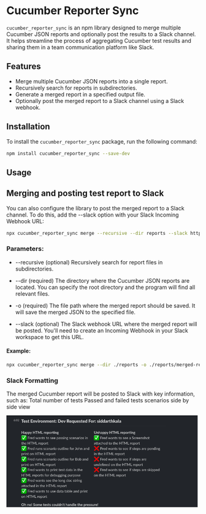 # Cucumber Reporter Sync

`cucumber_reporter_sync` is an npm library designed to merge multiple Cucumber JSON reports and optionally post the results to a Slack channel. It helps streamline the process of aggregating Cucumber test results and sharing them in a team communication platform like Slack.

## Features

- Merge multiple Cucumber JSON reports into a single report.
- Recursively search for reports in subdirectories.
- Generate a merged report in a specified output file.
- Optionally post the merged report to a Slack channel using a Slack webhook.

## Installation

To install the `cucumber_reporter_sync` package, run the following command:

```bash
npm install cucumber_reporter_sync --save-dev
```

## Usage

## Merging and posting test report to Slack

You can also configure the library to post the merged report to a Slack channel. To do this, add the --slack <webhook-url> option with your Slack Incoming Webhook URL:

```bash
npx cucumber_reporter_sync merge --recursive --dir reports --slack https://hooks.slack.com/{YOUR WEBHOOK URL}
```

### Parameters:

- --recursive (optional)
  Recursively search for report files in subdirectories.

- --dir <directory> (required)
  The directory where the Cucumber JSON reports are located. You can specify the root directory and the program will find all relevant files.

- -o <output-file> (required)
  The file path where the merged report should be saved. It will save the merged JSON to the specified file.

- --slack <webhook-url> (optional)
  The Slack webhook URL where the merged report will be posted. You'll need to create an Incoming Webhook in your Slack workspace to get this URL.

#### Example:

```bash
npx cucumber_reporter_sync merge --dir ./reports -o ./reports/merged-report.json --slack https://hooks.slack.com/services/XXX/YYY/ZZZ
```

### Slack Formatting

The merged Cucumber report will be posted to Slack with key information, such as:
Total number of tests
Passed and failed tests scenarios side by side view

![Sample Slack Report](./assets/slacksample.png)
